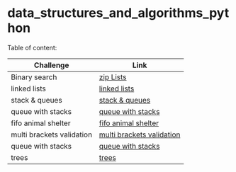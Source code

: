 # data_structures_and_algorithms_python

Table of content:

|Challenge|Link|
|---------|----|
|Binary search|[zip Lists](https://github.com/suhib-kharoush/data_structure_and_algorithm_python/tree/main/data_structure_and_algorithm_python/Challenges/ll_zip)|
|linked lists|[linked lists](https://github.com/suhib-kharoush/data_structure_and_algorithm_python/tree/main/data_structure_and_algorithm_python/Data_Structure/Linked_list)|
|stack & queues|[stack & queues](https://github.com/suhib-kharoush/data_structure_and_algorithm_python/tree/main/data_structure_and_algorithm_python/Challenges/stacks_and_queues)|
|queue with stacks|[queue with stacks](https://github.com/suhib-kharoush/data_structure_and_algorithm_python/tree/main/data_structure_and_algorithm_python/Challenges/queue_with_stacks)|
|fifo animal shelter|[fifo animal shelter](https://github.com/suhib-kharoush/data_structure_and_algorithm_python/tree/main/data_structure_and_algorithm_python/Challenges/fifo_animal_shelter)|
|multi brackets validation|[multi brackets validation](https://github.com/suhib-kharoush/data_structure_and_algorithm_python/tree/main/data_structure_and_algorithm_python/Challenges/multi_bracket_validation)|
|queue with stacks|[queue with stacks](https://github.com/suhib-kharoush/data_structure_and_algorithm_python/tree/main/data_structure_and_algorithm_python/Challenges/queue_with_stacks)|
|trees|[trees](https://github.com/suhib-kharoush/data_structure_and_algorithm_python/tree/main/data_structure_and_algorithm_python/Challenges/trees)|

